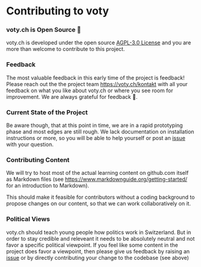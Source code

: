 # Contributing to voty

### voty.ch is Open Source 🎉

voty.ch is developed under the open source [AGPL-3.0 License](www.gnu.org/licenses/agpl-3.0.html) and you are more than welcome to contribute to this project.

### Feedback

The most valuable feedback in this early time of the project is feedback! Please reach out the the project team https://voty.ch/kontakt with all your feedback on what you like about voty.ch or where you see room for improvement. We are always grateful for feedback 🙏.

### Current State of the Project

Be aware though, that at this point in time, we are in a rapid prototyping phase and most edges are still rough. We lack documentation on installation instructions or more, so you will be able to help yourself or post an [issue](https://github.com/teachen-ch/voty/issues) with your question.

### Contributing Content

We will try to host most of the actual learning content on github.com itself as Markdown files (see https://www.markdownguide.org/getting-started/ for an introduction to Markdown).

This should make it feasible for contributors without a coding background to propose changes on our content, so that we can work collaboratively on it.

### Political Views

voty.ch should teach young people how politics work in Switzerland. But in order to stay credible and releveant it needs to be absolutely neutral and not favor a specific political viewpoint. If you feel like some content in the project does favor a viewpoint, then please give us feedback by raising an [issue](https://github.com/teachen-ch/voty/issues) or by directly contributing your change to the codebase (see above)
